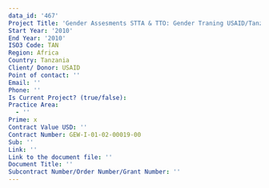 ```yaml
---
data_id: '467'
Project Title: 'Gender Assesments STTA & TTO: Gender Traning USAID/Tanzania:  (TDY 88)'
Start Year: '2010'
End Year: '2010'
ISO3 Code: TAN
Region: Africa
Country: Tanzania
Client/ Donor: USAID
Point of contact: ''
Email: ''
Phone: ''
Is Current Project? (true/false): 
Practice Area:
  - ''
Prime: x
Contract Value USD: ''
Contract Number: GEW-I-01-02-00019-00
Sub: ''
Link: ''
Link to the document file: ''
Document Title: ''
Subcontract Number/Order Number/Grant Number: ''
---
```


